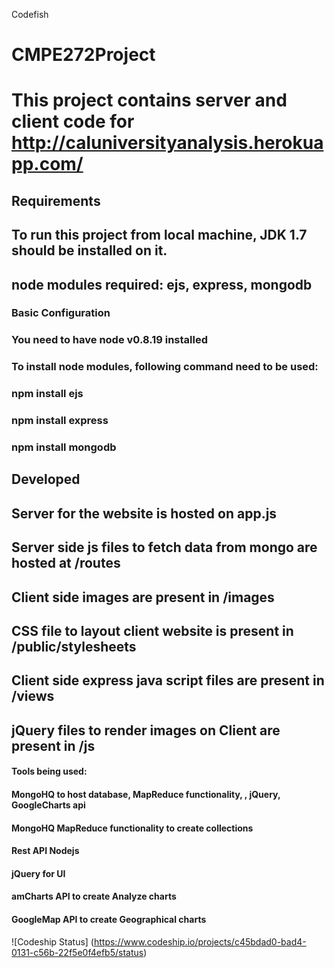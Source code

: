 Codefish


# CMPE272Project
# This project contains server and client code for http://caluniversityanalysis.herokuapp.com/

## Requirements
## To run this project from local machine, JDK 1.7 should be installed on it.
## node modules required: ejs, express, mongodb


### Basic Configuration
### You need to have node v0.8.19 installed
### To install node modules, following command need to be used:
### npm install ejs
### npm install express
### npm install mongodb


## Developed
## Server for the website is hosted on app.js
## Server side js files to fetch data from mongo are hosted at /routes
## Client side images are present in /images
## CSS file to layout client website is present in /public/stylesheets
## Client side express java script files are present in /views
## jQuery files to render images on Client are present in /js



#### Tools being used:
#### MongoHQ to host database, MapReduce functionality, , jQuery, GoogleCharts api 
#### MongoHQ MapReduce functionality to create collections
#### Rest API Nodejs
#### jQuery for UI
#### amCharts API to create Analyze charts
#### GoogleMap API to create Geographical charts

![Codeship Status] (https://www.codeship.io/projects/c45bdad0-bad4-0131-c56b-22f5e0f4efb5/status)
